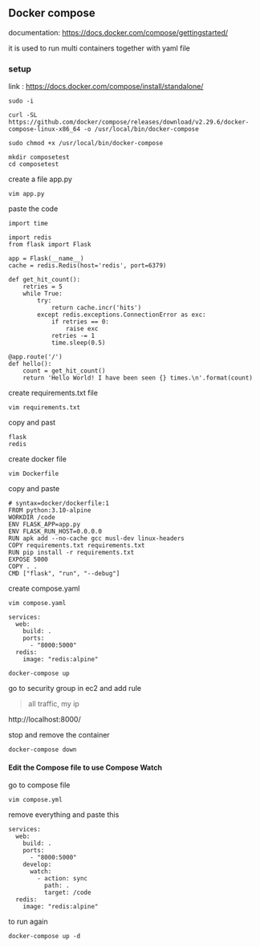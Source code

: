 ## Docker compose
documentation: https://docs.docker.com/compose/gettingstarted/

it is used to run multi containers together with yaml file

### setup
link : https://docs.docker.com/compose/install/standalone/

```
sudo -i
```
```
curl -SL https://github.com/docker/compose/releases/download/v2.29.6/docker-compose-linux-x86_64 -o /usr/local/bin/docker-compose
```
```
sudo chmod +x /usr/local/bin/docker-compose
```
```
mkdir composetest
cd composetest
```
create a file app.py
```
vim app.py
```
paste the code

```
import time

import redis
from flask import Flask

app = Flask(__name__)
cache = redis.Redis(host='redis', port=6379)

def get_hit_count():
    retries = 5
    while True:
        try:
            return cache.incr('hits')
        except redis.exceptions.ConnectionError as exc:
            if retries == 0:
                raise exc
            retries -= 1
            time.sleep(0.5)

@app.route('/')
def hello():
    count = get_hit_count()
    return 'Hello World! I have been seen {} times.\n'.format(count)
```

create requirements.txt file
```
vim requirements.txt
```
copy and past
```
flask
redis
```
create docker file
```
vim Dockerfile
```
copy and paste
```
# syntax=docker/dockerfile:1
FROM python:3.10-alpine
WORKDIR /code
ENV FLASK_APP=app.py
ENV FLASK_RUN_HOST=0.0.0.0
RUN apk add --no-cache gcc musl-dev linux-headers
COPY requirements.txt requirements.txt
RUN pip install -r requirements.txt
EXPOSE 5000
COPY . .
CMD ["flask", "run", "--debug"]
```
create compose.yaml
```
vim compose.yaml
```

```
services:
  web:
    build: .
    ports:
      - "8000:5000"
  redis:
    image: "redis:alpine"
```

```
docker-compose up
```

go to security group in ec2 and add rule
> all traffic, my ip


http://localhost:8000/

stop and remove the container
```
docker-compose down
```
#### Edit the Compose file to use Compose Watch
go to  compose file

```
vim compose.yml
```
remove everything and paste this

```
services:
  web:
    build: .
    ports:
      - "8000:5000"
    develop:
      watch:
        - action: sync
          path: .
          target: /code
  redis:
    image: "redis:alpine"
```
to run again
```
docker-compose up -d
```







